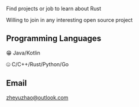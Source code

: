 Find projects or job to learn about Rust

Willing to join in any interesting open source project

## Programming Languages 

😁 Java/Kotlin

🤐 C/C++/Rust/Python/Go

## Email 
zheyuzhao@outlook.com
